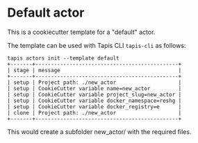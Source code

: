 Default actor
=============

This is a cookiecutter template for a "default" actor. 

The template can be used with Tapis CLI `tapis-cli` as follows:

```
tapis actors init --template default
+-------+----------------------------------------------+
| stage | message                                      |
+-------+----------------------------------------------+
| setup | Project path: ./new_actor                    |
| setup | CookieCutter variable name=new_actor         |
| setup | CookieCutter variable project_slug=new_actor |
| setup | CookieCutter variable docker_namespace=reshg |
| setup | CookieCutter variable docker_registry=e      |
| clone | Project path: ./new_actor                    |
+-------+----------------------------------------------+

``` 

This would create a subfolder new_actor/ with the required files. 

